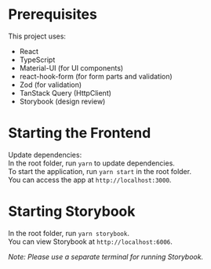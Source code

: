 # Prerequisites
This project uses:  
- React  
- TypeScript  
- Material-UI (for UI components)  
- react-hook-form (for form parts and validation)  
- Zod (for validation)  
- TanStack Query (HttpClient)  
- Storybook (design review)

# Starting the Frontend
Update dependencies:  
In the root folder, run `yarn` to update dependencies.  
To start the application, run `yarn start` in the root folder.  
You can access the app at `http://localhost:3000`.

# Starting Storybook
In the root folder, run `yarn storybook`.  
You can view Storybook at `http://localhost:6006`.

*Note: Please use a separate terminal for running Storybook.*
